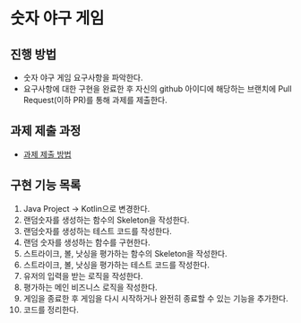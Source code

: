 # 숫자 야구 게임
## 진행 방법
* 숫자 야구 게임 요구사항을 파악한다.
* 요구사항에 대한 구현을 완료한 후 자신의 github 아이디에 해당하는 브랜치에 Pull Request(이하 PR)를 통해 과제를 제출한다.

## 과제 제출 과정
* [과제 제출 방법](https://github.com/next-step/nextstep-docs/tree/master/precourse)

## 구현 기능 목록
1. Java Project -> Kotlin으로 변경한다.
2. 랜덤숫자를 생성하는 함수의 Skeleton을 작성한다.
3. 랜덤숫자를 생성하는 테스트 코드를 작성한다.
4. 랜덤 숫자를 생성하는 함수를 구현한다.
5. 스트라이크, 볼, 낫싱을 평가하는 함수의 Skeleton을 작성한다.
6. 스트라이크, 볼, 낫싱을 평가하는 테스트 코드를 작성한다.
7. 유저의 입력을 받는 로직을 작성한다.
8. 평가하는 메인 비즈니스 로직을 작성한다.
9. 게임을 종료한 후 게임을 다시 시작하거나 완전히 종료할 수 있는 기능을 추가한다.
10. 코드를 정리한다.
